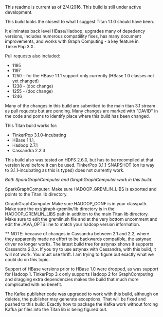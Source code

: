 This readme is current as of 2/4/2016.
This build is still under active development.

This build looks the closest to what I suggest Titan 1.1.0 should have been.

It eliminates back level HBase/Hadoop, upgrades many of depedency versions,
includes numerous compatiility fixes, has many document improvements, and
works with Graph Computing - a key feature in TinkerPop 3.X.

Pull requests also included:

* 1195
* 1197
* 1250 - for the HBase 1.1.1 support only currently (HBase 1.0 classes not yet changed)
* 1238 - (doc change)
* 1255 - (doc change)
* 1246


Many of the changes in this build are submitted to the main titan 3.1 stream as pull requests
but are pending. Many changes are marked with "DAVID" in the code and poms to identify place where this
build has been changed.

This Titan build works for:

- TinkerPop 3.1.0-incubating
- HBase 1.1.1, 
- Hadoop 2.7.1
- Cassandra 2.2.3

This build also was tested on HDFS 2.6.0, but has to be recompiled at that version level before it can be used.
TinkerPop 3.1.1-SNAPSHOT (on its way to 3.1.1-incubating as this is typed) does not currently work.


*Both SparkGraphComputer and GiraphGraphComputer work in this build.*

SparkGraphComputer:
Make sure HADOOP_GREMLIN_LIBS is exported and points to the Titan lib directory.

GiraphGraphComputer
Make sure HADOOP_CONF is in your classpath.
Make sure the ext/giraph-gremlin/lib directory is in the HADOOP_GREMLIN_LIBS path in addition to the main Titan lib directory.
Make sure to edit the gremlin.sh file and at the very bottom uncomment and edit the JAVA_OPTS line to match your hadoop version information.


** NOTE: because of changes in Cassandra between 2.1 and 2.2, where they apparently made
no effort to be backwards compatible, the astynax driver no longer works.  The latest
build tree for astynax shows it supports Cassandra 2.0.x.  If you try to use
astynax with Cassandra, with this build, it will not work.  You must use thrift.
I am trying to figure out exactly what we could do on this topic.


Support of HBase versions prior to HBase 1.0 were dropped, as was support for Hadoop 1.
TinkerPop 3.x only supports Hadoop 2 for GraphComputing and dragging extra dependencies
makes the build that much more complicated with no benefit.

The Kafka publisher code was upgraded to work with this build, although on deletes,
the publisher may generate exceptions.  That will be fixed and pushed to this build.
Exactly how to package the Kafka work without forcing Kafka jar files into the Titan
lib is being figured out.

